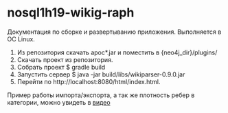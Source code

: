 # nosql1h19-wikig-raph
Документация по сборке и развертыванию приложения.
Выполняется в ОС Linux.
1) 	Из репозитория скачать apoc*.jar и поместить в {neo4j_dir}/plugins/
2) 	Скачать проект из репозитория.
3) 	Собрать проект
	$ gradle build
4) 	Запустить сервер
$ java -jar build/libs/wikiparser-0.9.0.jar
5) Перейти по http://localhost:8080/html/index.html. 


Пример работы импорта/экспорта, а так же плотность ребер в категории, можно увидеть в [видео](https://youtu.be/GNcuFzWGFVQ)
